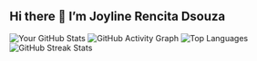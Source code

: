 ## Hi there 👋 I’m Joyline Rencita Dsouza

![Your GitHub Stats](https://github-readme-stats.vercel.app/api?username=Joyline-Rencita&show_icons=true&theme=dark)
![GitHub Activity Graph](https://github-readme-activity-graph.cyclic.app/graph?username=Joyline-Rencita&theme=high-contrast)
![Top Languages](https://github-readme-stats.vercel.app/api/top-langs/?username=Joyline-Rencita&layout=compact&theme=dark)
![GitHub Streak Stats](https://streak-stats.demolab.com/?user=Joyline-Rencita&theme=dark)

